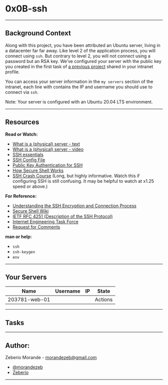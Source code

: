 # 0x0B-ssh
---

## Background Context

Along with this project, you have been attributed an Ubuntu server, living in a datacenter far far away. Like level 2 of the application process, you will connect using `ssh`. But contrary to level 2, you will not connect using a password but an RSA key. We’ve configured your server with the public key you created in the first task of [a previous project](https://intranet.alxswe.com/tasks/1223) shared in your intranet profile.

You can access your server information in the `my servers` section of the intranet, each line with contains the IP and username you should use to connect via `ssh`.

Note: Your server is configured with an Ubuntu 20.04 LTS environment.

---

## Resources

**Read or Watch:**
- [What is a (physical) server - text](https://en.wikipedia.org/wiki/Server_%28computing%29#Hardware_requirement)
- [What is a (physical) server - video](https://www.youtube.com/watch?v=B1ANfsDyjeA&themeRefresh=1)
- [SSH essentials](https://www.digitalocean.com/community/tutorials/ssh-essentials-working-with-ssh-servers-clients-and-keys)
- [SSH Config File](https://www.ssh.com/academy/ssh/config)
- [Public Key Authentication for SSH](https://www.ssh.com/academy/ssh/public-key-authentication)
- [How Secure Shell Works](https://www.youtube.com/watch?v=ORcvSkgdA58)
- [SSH Crash Course](https://www.youtube.com/watch?v=hQWRp-FdTpc) (Long, but highly informative. Watch this if configuring SSH is still confusing. It may be helpful to watch at x1.25 speed or above.)

**For Reference:**
- [Understanding the SSH Encryption and Connection Process](https://www.digitalocean.com/community/tutorials/understanding-the-ssh-encryption-and-connection-process)
- [Secure Shell Wiki](https://en.wikipedia.org/wiki/Secure_Shell)
- [IETF RFC 4251 (Description of the SSH Protocol)](https://www.ietf.org/rfc/rfc4251.txt)
- [Internet Engineering Task Force](https://en.wikipedia.org/wiki/Internet_Engineering_Task_Force)
- [Request for Comments](https://en.wikipedia.org/wiki/Request_for_Comments)

**man or help:**
* `ssh`
* `ssh-keygen`
* `env`

---

## Your Servers
|Name| Username | IP | State|
|--- | --- | --- |--- |
|203781-web-01 | | | Actions |

---

## Tasks


---

## Author:
Zeberio Morande - morandezeb@gmail.com
- [@morandezeb](https://twitter.com/morandezeb)
- [Zeberio](https://github.com/Zeb-0)
---

